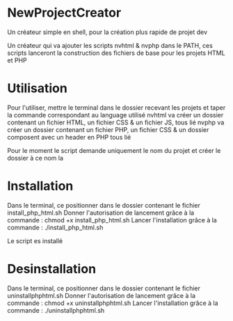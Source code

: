 # NewProjectCreator
Un créateur simple en shell, pour la création plus rapide de projet dev

Un créateur qui va ajouter les scripts nvhtml & nvphp dans le PATH, ces scripts lanceront la construction des fichiers de base pour les projets HTML et PHP

# Utilisation

Pour l'utiliser, mettre le terminal dans le dossier recevant les projets et taper la commande correspondant au language utilisé
nvhtml va créer un dossier contenant un fichier HTML, un fichier CSS & un fichier JS, tous lié
nvphp va créer un dossier contenant un fichier PHP, un fichier CSS & un dossier composent avec un header en PHP tous lié

Pour le moment le script demande uniquement le nom du projet et créer le dossier à ce nom la

# Installation

Dans le terminal, ce positionner dans le dossier contenant le fichier install_php_html.sh
Donner l'autorisation de lancement grâce à la commande : chmod +x install_php_html.sh
Lancer l'installation grâce à la commande : ./install_php_html.sh

Le script es installé

# Desinstallation 
Dans le terminal, ce positionner dans le dossier contenant le fichier uninstallphphtml.sh
Donner l'autorisation de lancement grâce à la commande : chmod +x uninstallphphtml.sh
Lancer l'installation grâce à la commande : ./uninstallphphtml.sh
